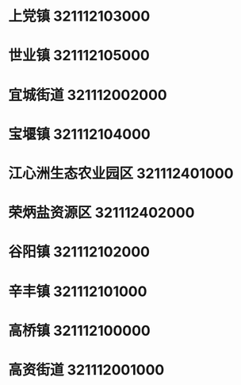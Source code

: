 # 上党镇 321112103000
# 世业镇 321112105000
# 宜城街道 321112002000
# 宝堰镇 321112104000
# 江心洲生态农业园区 321112401000
# 荣炳盐资源区 321112402000
# 谷阳镇 321112102000
# 辛丰镇 321112101000
# 高桥镇 321112100000
# 高资街道 321112001000
